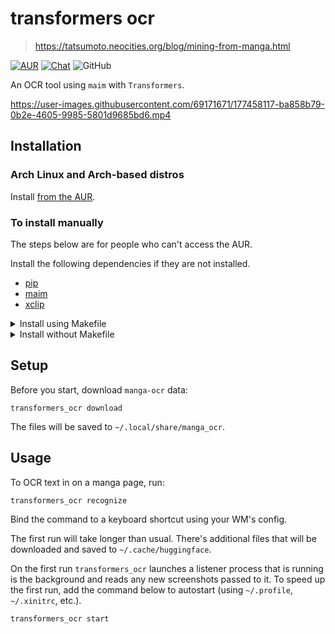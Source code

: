 # transformers ocr

> https://tatsumoto.neocities.org/blog/mining-from-manga.html

[![AUR](https://img.shields.io/badge/AUR-install-blue)](https://aur.archlinux.org/packages/transformers_ocr)
[![Chat](https://img.shields.io/badge/chat-join-green)](https://tatsumoto-ren.github.io/blog/join-our-community.html)
![GitHub](https://img.shields.io/github/license/Ajatt-Tools/transformers_ocr)

An OCR tool using `maim` with `Transformers`.

https://user-images.githubusercontent.com/69171671/177458117-ba858b79-0b2e-4605-9985-5801d9685bd6.mp4

## Installation

### Arch Linux and Arch-based distros

Install [from the AUR](https://aur.archlinux.org/packages/transformers_ocr).

### To install manually

The steps below are for people who can't access the AUR.

Install the following dependencies if they are not installed.

* [pip](https://pypi.org/project/pip/)
* [maim](https://github.com/naelstrof/maim)
* [xclip](https://github.com/astrand/xclip)

<details>

<summary>Install using Makefile</summary>

```
git clone 'https://github.com/Ajatt-Tools/transformers_ocr.git'
cd -- 'transformers_ocr'
sudo make install
```

</details>

<details>

<summary>Install without Makefile</summary>

These steps install the program to `~/.local/bin`.
`~/.local/bin` should be added to the PATH.

```
mkdir -p ~/.local/share/transformers_ocr
git clone 'https://github.com/Ajatt-Tools/transformers_ocr.git' ~/.local/share/transformers_ocr
ln -sr ~/.local/share/transformers_ocr/transformers_ocr.sh ~/.local/bin/transformers_ocr
```

</details>

## Setup

Before you start,
download `manga-ocr` data:

```
transformers_ocr download
```

The files will be saved to `~/.local/share/manga_ocr`.

## Usage

To OCR text in on a manga page, run:

```
transformers_ocr recognize
```

Bind the command to a keyboard shortcut using your WM's config.

The first run will take longer than usual.
There's additional files that will be downloaded and saved to `~/.cache/huggingface`.

On the first run `transformers_ocr` launches a listener process that is running is the background
and reads any new screenshots passed to it.
To speed up the first run, add the command below to autostart (using `~/.profile`, `~/.xinitrc`, etc.).

```
transformers_ocr start
```
